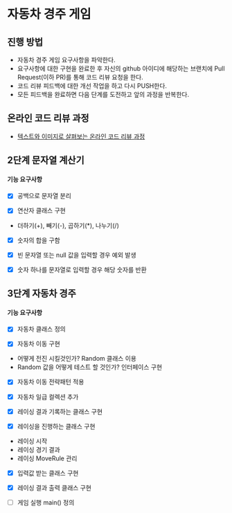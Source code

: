 # 자동차 경주 게임
## 진행 방법
* 자동차 경주 게임 요구사항을 파악한다.
* 요구사항에 대한 구현을 완료한 후 자신의 github 아이디에 해당하는 브랜치에 Pull Request(이하 PR)를 통해 코드 리뷰 요청을 한다.
* 코드 리뷰 피드백에 대한 개선 작업을 하고 다시 PUSH한다.
* 모든 피드백을 완료하면 다음 단계를 도전하고 앞의 과정을 반복한다.

## 온라인 코드 리뷰 과정
* [텍스트와 이미지로 살펴보는 온라인 코드 리뷰 과정](https://github.com/next-step/nextstep-docs/tree/master/codereview)


## 2단계 문자열 계산기
#### 기능 요구사항

- [X] 공백으로 문자열 분리

- [X] 연산자 클래스 구현 
* 더하기(+), 빼기(-), 곱하기(*), 나누기(/)

- [X] 숫자의 합을 구함

- [X] 빈 문자열 또는 null 값을 입력할 경우 예외 발생
- [X] 숫자 하나를 문자열로 입력할 경우 해당 숫자를 반환


## 3단계 자동차 경주
#### 기능 요구사항

- [X] 자동차 클래스 정의

- [X] 자동차 이동 구현
* 어떻게 전진 시킬것인가? Random 클래스 이용
* Random 값을 어떻게 테스트 할 것인가? 인터페이스 구현

- [X] 자동차 이동 전략패턴 적용

- [X] 자동차 일급 컬렉션 추가

- [X] 레이싱 결과 기록하는 클래스 구현

- [X] 레이싱을 진행하는 클래스 구현
* 레이싱 시작
* 레이싱 경기 결과
* 레이싱 MoveRule 관리

- [X] 입력값 받는 클래스 구현

- [X] 레이싱 결과 출력 클래스 구현

- [ ] 게임 실행 main() 정의
